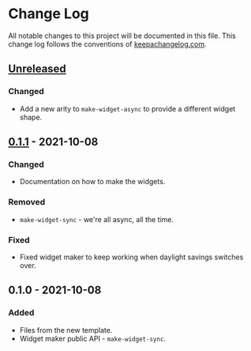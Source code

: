 # Change Log
All notable changes to this project will be documented in this file. This change log follows the conventions of [keepachangelog.com](http://keepachangelog.com/).

## [Unreleased]
### Changed
- Add a new arity to `make-widget-async` to provide a different widget shape.

## [0.1.1] - 2021-10-08
### Changed
- Documentation on how to make the widgets.

### Removed
- `make-widget-sync` - we're all async, all the time.

### Fixed
- Fixed widget maker to keep working when daylight savings switches over.

## 0.1.0 - 2021-10-08
### Added
- Files from the new template.
- Widget maker public API - `make-widget-sync`.

[Unreleased]: https://github.com/athos/esper/compare/0.1.1...HEAD
[0.1.1]: https://github.com/athos/esper/compare/0.1.0...0.1.1
